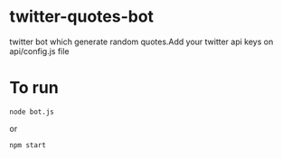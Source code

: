 # twitter-quotes-bot
twitter bot which generate random quotes.Add your twitter api keys on api/config.js file

# To run
`
node bot.js
`

or

`
npm start 
`
